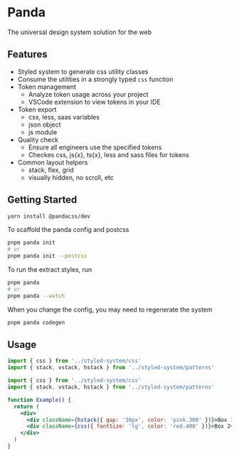 # Panda

The universal design system solution for the web

## Features

- Styled system to generate css utility classes
- Consume the utilities in a strongly typed `css` function
- Token management
  - Analyze token usage across your project
  - VSCode extension to view tokens in your IDE
- Token export
  - css, less, saas variables
  - json object
  - js module
- Quality check
  - Ensure all engineers use the specified tokens
  - Checkes css, js{x}, ts{x}, less and sass files for tokens
- Common layout helpers
  - stack, flex, grid
  - visually hidden, no scroll, etc

## Getting Started

```sh
yarn install @pandacss/dev
```

To scaffold the panda config and postcss

```sh
pnpm panda init
# or
pnpm panda init --postcss
```

To run the extract styles, run

```sh
pnpm panda
# or
pnpm panda --watch
```

When you change the config, you may need to regenerate the system

```sh
pnpm panda codegen
```

## Usage

```js
import { css } from '../styled-system/css'
import { stack, vstack, hstack } from '../styled-system/patterns'
```

```jsx
import { css } from '../styled-system/css'
import { stack, vstack, hstack } from '../styled-system/patterns'

function Example() {
  return (
    <div>
      <div className={hstack({ gap: '30px', color: 'pink.300' })}>Box 1</div>
      <div className={css({ fontSize: 'lg', color: 'red.400' })}>Box 2</div>
    </div>
  )
}
```
